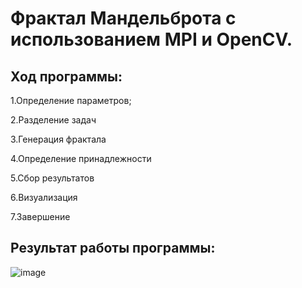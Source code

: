 # Фрактал Мандельброта с использованием MPI и OpenCV.
## Ход программы:


1.Определение параметров;

2.Разделение задач

3.Генерация фрактала


4.Определение принадлежности


5.Сбор результатов


6.Визуализация


7.Завершение


## Результат работы программы:
![image](https://github.com/user-attachments/assets/e87cf1b7-c1cb-4897-a904-0a2151ca945d)





